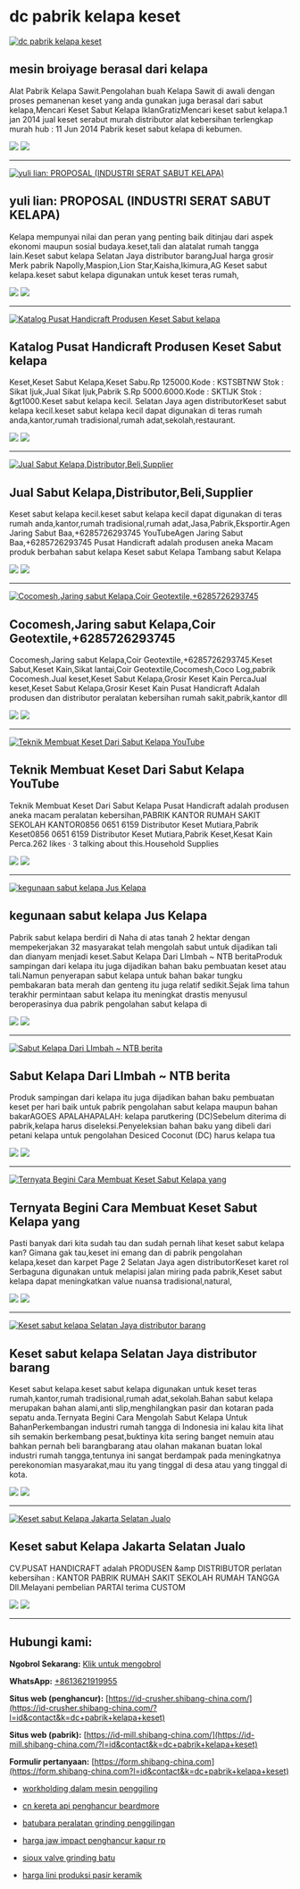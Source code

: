 # dc pabrik kelapa keset

<a href="https://swt.shibang-china.com/?l=id&img&k=dc+pabrik+kelapa+keset" target="_blank">![dc pabrik kelapa keset](http://static.shibang-china.com/all-800x300/574.jpg)</a>

## mesin broiyage berasal dari kelapa
Alat Pabrik Kelapa Sawit.Pengolahan buah Kelapa Sawit di awali dengan proses pemanenan keset yang anda gunakan juga berasal dari sabut kelapa,Mencari Keset Sabut Kelapa IklanGratizMencari keset sabut kelapa.1 jan 2014 jual keset serabut murah distributor alat kebersihan terlengkap murah hub : 11 Jun 2014 Pabrik keset sabut kelapa di kebumen.


<a href="https://whatsapp.shibangsoft.com/WhatsApp.php" target="_blank" title="WhatsApp">![](http://static.shibang-china.com/icon/whatsapp.png)</a> <a href="https://swt.shibang-china.com/?l=id&icon&k=dc+pabrik+kelapa+keset" target="_blank">![](http://static.shibang-china.com/icon/chat-id.png)</a>

---

<a href="https://swt.shibang-china.com/?l=id&img&k=dc+pabrik+kelapa+keset" target="_blank">![yuli lian: PROPOSAL (INDUSTRI SERAT SABUT KELAPA)](http://static.shibang-china.com/all-800x300/389.jpg)</a>

## yuli lian: PROPOSAL (INDUSTRI SERAT SABUT KELAPA)
Kelapa mempunyai nilai dan peran yang penting baik ditinjau dari aspek ekonomi maupun sosial budaya.keset,tali dan alatalat rumah tangga lain.Keset sabut kelapa Selatan Jaya distributor barangJual harga grosir Merk pabrik Napolly,Maspion,Lion Star,Kaisha,Ikimura,AG Keset sabut kelapa.keset sabut kelapa digunakan untuk keset teras rumah,


<a href="https://whatsapp.shibangsoft.com/WhatsApp.php" target="_blank" title="WhatsApp">![](http://static.shibang-china.com/icon/whatsapp.png)</a> <a href="https://swt.shibang-china.com/?l=id&icon&k=dc+pabrik+kelapa+keset" target="_blank">![](http://static.shibang-china.com/icon/chat-id.png)</a>

---

<a href="https://swt.shibang-china.com/?l=id&img&k=dc+pabrik+kelapa+keset" target="_blank">![Katalog Pusat Handicraft Produsen Keset Sabut kelapa](http://static.shibang-china.com/all-800x300/497.jpg)</a>

## Katalog Pusat Handicraft Produsen Keset Sabut kelapa
Keset,Keset Sabut Kelapa,Keset Sabu.Rp 125000.Kode : KSTSBTNW Stok : Sikat Ijuk,Jual Sikat Ijuk,Pabrik S.Rp 5000.6000.Kode : SKTIJK Stok : &gt1000.Keset sabut kelapa kecil. Selatan Jaya agen distributorKeset sabut kelapa kecil.keset sabut kelapa kecil dapat digunakan di teras rumah anda,kantor,rumah tradisional,rumah adat,sekolah,restaurant.


<a href="https://whatsapp.shibangsoft.com/WhatsApp.php" target="_blank" title="WhatsApp">![](http://static.shibang-china.com/icon/whatsapp.png)</a> <a href="https://swt.shibang-china.com/?l=id&icon&k=dc+pabrik+kelapa+keset" target="_blank">![](http://static.shibang-china.com/icon/chat-id.png)</a>

---

<a href="https://swt.shibang-china.com/?l=id&img&k=dc+pabrik+kelapa+keset" target="_blank">![Jual Sabut Kelapa,Distributor,Beli,Supplier](http://static.shibang-china.com/all-800x300/261.jpg)</a>

## Jual Sabut Kelapa,Distributor,Beli,Supplier
Keset sabut kelapa kecil.keset sabut kelapa kecil dapat digunakan di teras rumah anda,kantor,rumah tradisional,rumah adat,Jasa,Pabrik,Eksportir.Agen Jaring Sabut Baa,+6285726293745 YouTubeAgen Jaring Sabut Baa,+6285726293745 Pusat Handicraft adalah produsen aneka Macam produk berbahan sabut kelapa Keset sabut Kelapa Tambang sabut Kelapa


<a href="https://whatsapp.shibangsoft.com/WhatsApp.php" target="_blank" title="WhatsApp">![](http://static.shibang-china.com/icon/whatsapp.png)</a> <a href="https://swt.shibang-china.com/?l=id&icon&k=dc+pabrik+kelapa+keset" target="_blank">![](http://static.shibang-china.com/icon/chat-id.png)</a>

---

<a href="https://swt.shibang-china.com/?l=id&img&k=dc+pabrik+kelapa+keset" target="_blank">![Cocomesh,Jaring sabut Kelapa,Coir Geotextile,+6285726293745](http://static.shibang-china.com/all-800x300/680.jpg)</a>

## Cocomesh,Jaring sabut Kelapa,Coir Geotextile,+6285726293745
Cocomesh,Jaring sabut Kelapa,Coir Geotextile,+6285726293745.Keset Sabut,Keset Kain,Sikat lantai,Coir Geotextile,Cocomesh,Coco Log,pabrik Cocomesh.Jual keset,Keset Sabut Kelapa,Grosir Keset Kain PercaJual keset,Keset Sabut Kelapa,Grosir Keset Kain Pusat Handicraft Adalah produsen dan distributor peralatan kebersihan rumah sakit,pabrik,kantor dll


<a href="https://whatsapp.shibangsoft.com/WhatsApp.php" target="_blank" title="WhatsApp">![](http://static.shibang-china.com/icon/whatsapp.png)</a> <a href="https://swt.shibang-china.com/?l=id&icon&k=dc+pabrik+kelapa+keset" target="_blank">![](http://static.shibang-china.com/icon/chat-id.png)</a>

---

<a href="https://swt.shibang-china.com/?l=id&img&k=dc+pabrik+kelapa+keset" target="_blank">![Teknik Membuat Keset Dari Sabut Kelapa YouTube](http://static.shibang-china.com/all-800x300/704.jpg)</a>

## Teknik Membuat Keset Dari Sabut Kelapa YouTube
Teknik Membuat Keset Dari Sabut Kelapa Pusat Handicraft adalah produsen aneka macam peralatan kebersihan,PABRIK KANTOR RUMAH SAKIT SEKOLAH KANTOR0856 0651 6159 Distributor Keset Mutiara,Pabrik Keset0856 0651 6159 Distributor Keset Mutiara,Pabrik Keset,Kesat Kain Perca.262 likes · 3 talking about this.Household Supplies


<a href="https://whatsapp.shibangsoft.com/WhatsApp.php" target="_blank" title="WhatsApp">![](http://static.shibang-china.com/icon/whatsapp.png)</a> <a href="https://swt.shibang-china.com/?l=id&icon&k=dc+pabrik+kelapa+keset" target="_blank">![](http://static.shibang-china.com/icon/chat-id.png)</a>

---

<a href="https://swt.shibang-china.com/?l=id&img&k=dc+pabrik+kelapa+keset" target="_blank">![kegunaan sabut kelapa Jus Kelapa](http://static.shibang-china.com/all-800x300/15.jpg)</a>

## kegunaan sabut kelapa Jus Kelapa
Pabrik sabut kelapa berdiri di Naha di atas tanah 2 hektar dengan mempekerjakan 32 masyarakat telah mengolah sabut untuk dijadikan tali dan dianyam menjadi keset.Sabut Kelapa Dari LImbah ~ NTB beritaProduk sampingan dari kelapa itu juga dijadikan bahan baku pembuatan keset atau tali.Namun penyerapan sabut kelapa untuk bahan bakar tungku pembakaran bata merah dan genteng itu juga relatif sedikit.Sejak lima tahun terakhir permintaan sabut kelapa itu meningkat drastis menyusul beroperasinya dua pabrik pengolahan sabut kelapa di


<a href="https://whatsapp.shibangsoft.com/WhatsApp.php" target="_blank" title="WhatsApp">![](http://static.shibang-china.com/icon/whatsapp.png)</a> <a href="https://swt.shibang-china.com/?l=id&icon&k=dc+pabrik+kelapa+keset" target="_blank">![](http://static.shibang-china.com/icon/chat-id.png)</a>

---

<a href="https://swt.shibang-china.com/?l=id&img&k=dc+pabrik+kelapa+keset" target="_blank">![Sabut Kelapa Dari LImbah ~ NTB berita](http://static.shibang-china.com/all-800x300/1141.jpg)</a>

## Sabut Kelapa Dari LImbah ~ NTB berita
Produk sampingan dari kelapa itu juga dijadikan bahan baku pembuatan keset per hari baik untuk pabrik pengolahan sabut kelapa maupun bahan bakarAGOES APALAHAPALAH: kelapa parutkering (DC)Sebelum diterima di pabrik,kelapa harus diseleksi.Penyeleksian bahan baku yang dibeli dari petani kelapa untuk pengolahan Desiced Coconut (DC) harus kelapa tua


<a href="https://whatsapp.shibangsoft.com/WhatsApp.php" target="_blank" title="WhatsApp">![](http://static.shibang-china.com/icon/whatsapp.png)</a> <a href="https://swt.shibang-china.com/?l=id&icon&k=dc+pabrik+kelapa+keset" target="_blank">![](http://static.shibang-china.com/icon/chat-id.png)</a>

---

<a href="https://swt.shibang-china.com/?l=id&img&k=dc+pabrik+kelapa+keset" target="_blank">![Ternyata Begini Cara Membuat Keset Sabut Kelapa yang](http://static.shibang-china.com/all-800x300/706.jpg)</a>

## Ternyata Begini Cara Membuat Keset Sabut Kelapa yang
Pasti banyak dari kita sudah tau dan sudah pernah lihat keset sabut kelapa kan? Gimana gak tau,keset ini emang dan di pabrik pengolahan kelapa,keset dan karpet Page 2 Selatan Jaya agen distributorKeset karet rol Serbaguna digunakan untuk melapisi jalan miring pada pabrik,Keset sabut kelapa dapat meningkatkan value nuansa tradisional,natural,


<a href="https://whatsapp.shibangsoft.com/WhatsApp.php" target="_blank" title="WhatsApp">![](http://static.shibang-china.com/icon/whatsapp.png)</a> <a href="https://swt.shibang-china.com/?l=id&icon&k=dc+pabrik+kelapa+keset" target="_blank">![](http://static.shibang-china.com/icon/chat-id.png)</a>

---

<a href="https://swt.shibang-china.com/?l=id&img&k=dc+pabrik+kelapa+keset" target="_blank">![Keset sabut kelapa Selatan Jaya distributor barang](http://static.shibang-china.com/all-800x300/1150.jpg)</a>

## Keset sabut kelapa Selatan Jaya distributor barang
Keset sabut kelapa.keset sabut kelapa digunakan untuk keset teras rumah,kantor,rumah tradisional,rumah adat,sekolah.Bahan sabut kelapa merupakan bahan alami,anti slip,menghilangkan pasir dan kotaran pada sepatu anda.Ternyata Begini Cara Mengolah Sabut Kelapa Untuk BahanPerkembangan industri rumah tangga di Indonesia ini kalau kita lihat sih semakin berkembang pesat,buktinya kita sering banget nemuin atau bahkan pernah beli barangbarang atau olahan makanan buatan lokal industri rumah tangga,tentunya ini sangat berdampak pada meningkatnya perekonomian masyarakat,mau itu yang tinggal di desa atau yang tinggal di kota.


<a href="https://whatsapp.shibangsoft.com/WhatsApp.php" target="_blank" title="WhatsApp">![](http://static.shibang-china.com/icon/whatsapp.png)</a> <a href="https://swt.shibang-china.com/?l=id&icon&k=dc+pabrik+kelapa+keset" target="_blank">![](http://static.shibang-china.com/icon/chat-id.png)</a>

---

<a href="https://swt.shibang-china.com/?l=id&img&k=dc+pabrik+kelapa+keset" target="_blank">![Keset sabut Kelapa Jakarta Selatan Jualo](http://static.shibang-china.com/all-800x300/456.jpg)</a>

## Keset sabut Kelapa Jakarta Selatan Jualo
CV.PUSAT HANDICRAFT adalah PRODUSEN &amp DISTRIBUTOR perlatan kebersihan : KANTOR PABRIK RUMAH SAKIT SEKOLAH RUMAH TANGGA Dll.Melayani pembelian PARTAI terima CUSTOM

<a href="https://whatsapp.shibangsoft.com/WhatsApp.php" target="_blank" title="WhatsApp">![](http://static.shibang-china.com/icon/whatsapp.png)</a> <a href="https://swt.shibang-china.com/?l=id&icon&k=dc+pabrik+kelapa+keset" target="_blank">![](http://static.shibang-china.com/icon/chat-id.png)</a>

---
## Hubungi kami:

**Ngobrol Sekarang:** [Klik untuk mengobrol](https://swt.shibang-china.com?l=id&contact&k=dc+pabrik+kelapa+keset)

**WhatsApp:**  [+8613621919955](https://whatsapp.shibangsoft.com/WhatsApp.php)

**Situs web (penghancur):** [https://id-crusher.shibang-china.com/](https://id-crusher.shibang-china.com/?l=id&contact&k=dc+pabrik+kelapa+keset)

**Situs web (pabrik):** [https://id-mill.shibang-china.com/](https://id-mill.shibang-china.com/?l=id&contact&k=dc+pabrik+kelapa+keset)

**Formulir pertanyaan:** [https://form.shibang-china.com](https://form.shibang-china.com?l=id&contact&k=dc+pabrik+kelapa+keset)

* [workholding dalam mesin penggiling](../35/workholding%20dalam%20mesin%20penggiling.md)

* [cn kereta api penghancur beardmore](../34/cn%20kereta%20api%20penghancur%20beardmore.md)

* [batubara peralatan grinding penggilingan](../38/batubara%20peralatan%20grinding%20penggilingan.md)

* [harga jaw impact penghancur kapur rp](../40/harga%20jaw%20impact%20penghancur%20kapur%20rp.md)

* [sioux valve grinding batu](../34/sioux%20valve%20grinding%20batu.md)

* [harga lini produksi pasir keramik](../35/harga%20lini%20produksi%20pasir%20keramik.md)